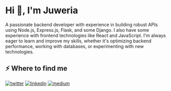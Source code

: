 <h1>Hi 👋, I'm Juweria </h1>
<p>A passionate backend developer with experience in building robust APIs using Node.js, Express.js, Flask, and some Django. I also have some experience with frontend technologies like React and JavaScript.  I'm always eager to learn and improve my skills, whether it's optimizing backend performance, working with databases, or experimenting with new technologies.</p>
<h2>⚡️ Where to find me</h2>
<p><a target="_blank" href="https://twitter.com/@jwuryh5786" style="display: inline-block;"><img src="https://img.shields.io/badge/twitter-x?style=for-the-badge&logo=x&logoColor=white&color=%230f1419" alt="twitter" /></a>
<a target="_blank" href="https://www.linkedin.com/in/Juweria Mohamood" style="display: inline-block;"><img src="https://img.shields.io/badge/linkedin-logo?style=for-the-badge&logo=linkedin&logoColor=white&color=%230a77b6" alt="linkedin" /></a>
<a target="_blank" href="undefined@juweriamohamood30" style="display: inline-block;"><img src="https://img.shields.io/badge/medium-logo?style=for-the-badge&logo=medium&logoColor=white&color=black" alt="medium" /></a></p>

